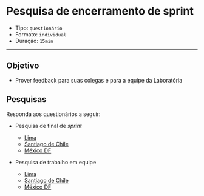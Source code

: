 # Pesquisa de encerramento de sprint

- Tipo: `questionário`
- Formato: `individual`
- Duração: `15min`

***

## Objetivo

- Prover feedback para suas colegas e para a equipe da Laboratória

## Pesquisas

Responda aos questionários a seguir:

- Pesquisa de final de *sprint*
  - [Lima]()
  - [Santiago de Chile]()
  - [México DF](ttps://goo.gl/forms/G2KB0exSYTL9BZq12)

- Pesquisa de trabalho em equipe
  - [Lima]()
  - [Santiago de Chile]()
  - [México DF]()
